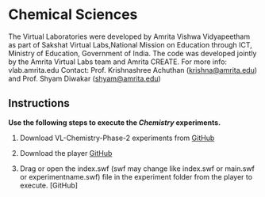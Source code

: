 # Chemical Sciences

The Virtual Laboratories were developed by Amrita Vishwa Vidyapeetham as part of Sakshat Virtual Labs,National Mission on Education through ICT, Ministry of Education, Government of India. The code was developed jointly by the Amrita Virtual Labs team and Amrita CREATE. For more info: vlab.amrita.edu Contact: Prof. Krishnashree Achuthan (krishna@amrita.edu) and Prof. Shyam Diwakar (shyam@amrita.edu)
## Instructions 

**Use the following steps to execute the **_Chemistry_** experiments.**

1. Download VL-Chemistry-Phase-2 experiments from [GitHub](https://github.com/amritamindbrain/VL-Chemistry-Phase-2)

2. Download the player [GitHub](https://www.adobe.com/support/flashplayer/debug_downloads.html)

3. Drag or open the index.swf (swf may change like index.swf or main.swf or experimentname.swf) file in the experiment folder from the player to execute. [GitHub]
